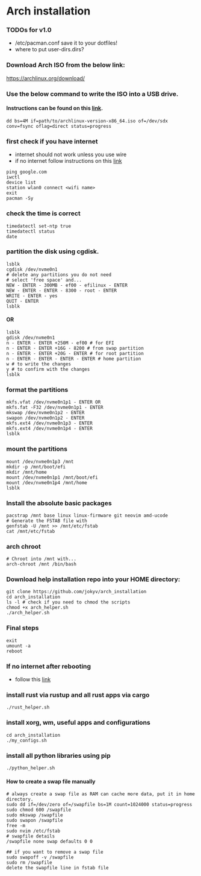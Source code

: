# Arch installation

### TODOs for v1.0
- /etc/pacman.conf save it to your dotfiles!
- where to put user-dirs.dirs?

### Download Arch ISO from the below link:
https://archlinux.org/download/

### Use the below command to write the ISO into a USB drive.
#### Instructions can be found on this [link](https://wiki.archlinux.org/title/USB_flash_installation_medium).

```
dd bs=4M if=path/to/archlinux-version-x86_64.iso of=/dev/sdx conv=fsync oflag=direct status=progress
````

### first check if you have internet
- internet should not work unless you use wire 
- if no internet follow instructions on this [link](https://wiki.archlinux.org/index.php/Iwd#iwctl)
```
ping google.com
iwctl
device list
station wlan0 connect <wifi name>
exit
pacman -Sy
```

### check the time is correct
```
timedatectl set-ntp true
timedatectl status
date
```

### partition the disk using cgdisk.
```
lsblk
cgdisk /dev/nvme0n1
# delete any partitions you do not need
# select 'free space' and...
NEW - ENTER - 300MB - ef00 - efilinux - ENTER
NEW - ENTER - ENTER - 8300 - root - ENTER
WRITE - ENTER - yes
QUIT - ENTER
lsblk
```
#### OR
```
lsblk
gdisk /dev/nvme0n1
n - ENTER - ENTER +250M - ef00 # for EFI
n - ENTER - ENTER +16G - 8200 # from swap partition
n - ENTER - ENTER +20G - ENTER # for root partition
n - ENTER - ENTER - ENTER - ENTER # home partition
w # to write the changes
y # to confirm with the changes
lsblk
```

### format the partitions
```
mkfs.vfat /dev/nvme0n1p1 - ENTER OR
mkfs.fat -F32 /dev/nvme0n1p1 - ENTER
mkswap /dev/nvme0n1p2 - ENTER
swapon /dev/nvme0n1p2 - ENTER
mkfs.ext4 /dev/nvme0n1p3 - ENTER
mkfs.ext4 /dev/nvme0n1p4 - ENTER
lsblk
```

### mount the partitions
```
mount /dev/nvme0n1p3 /mnt
mkdir -p /mnt/boot/efi
mkdir /mnt/home
mount /dev/nvme0n1p1 /mnt/boot/efi
mount /dev/nvme0n1p4 /mnt/home
lsblk
```

### Install the absolute basic packages
```
pacstrap /mnt base linux linux-firmware git neovim amd-ucode
# Generate the FSTAB file with 
genfstab -U /mnt >> /mnt/etc/fstab
cat /mnt/etc/fstab
```

### arch chroot
```
# Chroot into /mnt with...
arch-chroot /mnt /bin/bash
```

### Download help installation repo into your HOME directory:
```
git clone https://github.com/jokyv/arch_installation
cd arch_installation
ls -l # check if you need to chmod the scripts
chmod +x arch_helper.sh
./arch_helper.sh
```

### Final steps
```
exit
umount -a
reboot
```

### If no internet after rebooting
- follow this [link](https://wiki.archlinux.org/index.php/NetworkManager)

### install rust via rustup and all rust apps via cargo
```
./rust_helper.sh
```

### install xorg, wm, useful apps and configurations
```
cd arch_installation
./my_configs.sh
```

### install all python libraries using pip
```
./python_helper.sh
```

#### How to create a swap file manually
```
# always create a swap file as RAM can cache more data, put it in home directory.
sudo dd if=/dev/zero of=/swapfile bs=1M count=1024000 status=progress
sudo chmod 600 /swapfile
sudo mkswap /swapfile
sudo swapon /swapfile
free -m
sudo nvim /etc/fstab
# swapfile details
/swapfile none swap defaults 0 0

## if you want to remove a swap file
sudo swapoff -v /swapfile
sudo rm /swapfile
delete the swapfile line in fstab file
```

